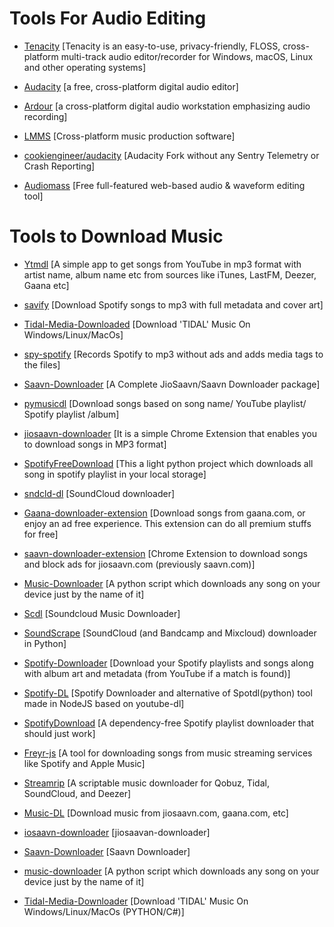 # Tools For Audio Editing

* [Tenacity](https://github.com/tenacityteam/tenacity) [Tenacity is an easy-to-use, privacy-friendly, FLOSS, cross-platform multi-track audio editor/recorder for Windows, macOS, Linux and other operating systems]

* [Audacity](https://github.com/audacity/audacity) [a free, cross-platform digital audio editor]

* [Ardour](http://ardour.org/) [a cross-platform digital audio workstation emphasizing audio recording]

* [LMMS](https://github.com/LMMS/lmms) [Cross-platform music production software]

* [cookiengineer/audacity](https://github.com/cookiengineer/audacity) [Audacity Fork without any Sentry Telemetry or Crash Reporting]

* [Audiomass](https://github.com/pkalogiros/audiomass) [Free full-featured web-based audio & waveform editing tool]

# Tools to Download Music

* [Ytmdl](https://github.com/deepjyoti30/ytmdl) [A simple app to get songs from YouTube in mp3 format with artist name, album name etc from sources like iTunes, LastFM, Deezer, Gaana etc]

* [savify](https://github.com/LaurenceRawlings/savify) [Download Spotify songs to mp3 with full metadata and cover art]

* [Tidal-Media-Downloaded](https://github.com/yaronzz/Tidal-Media-Downloader/) [Download 'TIDAL' Music On Windows/Linux/MacOs]

* [spy-spotify](https://github.com/jwallet/spy-spotify) [Records Spotify to mp3 without ads and adds media tags to the files]

* [Saavn-Downloader](https://github.com/amol-17/Saavn-Downloader) [A Complete JioSaavn/Saavn Downloader package]

* [pymusicdl](https://github.com/insaiyancvk/pymusicdl) [Download songs based on song name/ YouTube playlist/ Spotify playlist /album]

* [jiosaavn-downloader](https://github.com/GrayGalaxy/jiosaavn-downloader) [It is a simple Chrome Extension that enables you to download songs in MP3 format]

* [SpotifyFreeDownload](https://github.com/ShahinSha-dot/SpotifyFreeDownload) [This a light python project which downloads all song in spotify playlist in your local storage]

* [sndcld-dl](https://github.com/Sweets/sndcld-dl) [SoundCloud downloader]

* [Gaana-downloader-extension](https://github.com/cachecleanerjeet/gaana-downloader-extension) [Download songs from gaana.com, or enjoy an ad free experience. This extension can do all premium stuffs for free]

* [saavn-downloader-extension](https://github.com/naqushab/saavn-downloader-extension) [Chrome Extension to download songs and block ads for jiosaavn.com (previously saavn.com)]

* [Music-Downloader](https://github.com/Dayhawk007/music-downloader) [A python script which downloads any song on your device just by the name of it]

* [Scdl](https://github.com/flyingrub/scdl) [Soundcloud Music Downloader]

* [SoundScrape](https://github.com/Miserlou/SoundScrape) [SoundCloud (and Bandcamp and Mixcloud) downloader in Python]

* [Spotify-Downloader](https://github.com/spotDL/spotify-downloader) [Download your Spotify playlists and songs along with album art and metadata (from YouTube if a match is found)]

* [Spotify-DL](https://github.com/SwapnilSoni1999/spotify-dl) [Spotify Downloader and alternative of Spotdl(python) tool made in NodeJS based on youtube-dl]

* [SpotifyDownload](https://github.com/schollz/spotifydownload) [A dependency-free Spotify playlist downloader that should just work]

* [Freyr-js](https://github.com/miraclx/freyr-js) [A tool for downloading songs from music streaming services like Spotify and Apple Music]

* [Streamrip](https://github.com/nathom/streamrip) [A scriptable music downloader for Qobuz, Tidal, SoundCloud, and Deezer]

* [Music-DL](https://github.com/vishaltelangre/music-dl) [Download music from jiosaavn.com, gaana.com, etc]

* [iosaavn-downloader](https://github.com/kx3ez1/jiosaavn-downloader) [jiosaavan-downloader]

* [Saavn-Downloader](https://github.com/prabaprakash/Saavn-Downloader) [Saavn Downloader]

* [music-downloader](https://github.com/Dayhawk0z07/music-downloader) [A python script which downloads any song on your device just by the name of it]

* [Tidal-Media-Downloader](https://github.com/yaronzz/Tidal-Media-Downloader/) [Download 'TIDAL' Music On Windows/Linux/MacOs (PYTHON/C#)]

